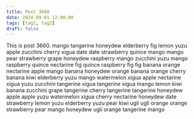 ```yaml
---
title: Post 3660
date: 2024-09-01 12:00:00
tags: [tag1, tag2]
draft: false
---
```

This is post 3660.
mango
tangerine
honeydew
elderberry
fig
lemon
yuzu
apple
zucchini
cherry
xigua
date
date
strawberry
quince
mango
mango
pear
strawberry
grape
honeydew
raspberry
mango
zucchini
yuzu
mango
raspberry
quince
nectarine
fig
quince
raspberry
fig
fig
banana
orange
nectarine
apple
mango
banana
honeydew
orange
banana
orange
cherry
banana
kiwi
elderberry
yuzu
mango
watermelon
xigua
apple
nectarine
xigua
yuzu
zucchini
tangerine
xigua
tangerine
xigua
mango
lemon
kiwi
banana
zucchini
grape
tangerine
cherry
tangerine
tangerine
honeydew
apple
apple
yuzu
watermelon
xigua
cherry
nectarine
honeydew
date
strawberry
lemon
yuzu
elderberry
yuzu
pear
kiwi
ugli
ugli
orange
orange
strawberry
pear
mango
honeydew
ugli
orange
tangerine
mango
